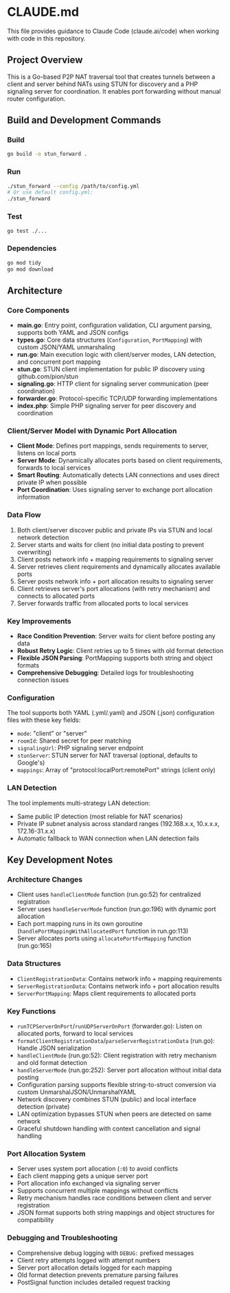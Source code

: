 # CLAUDE.md

This file provides guidance to Claude Code (claude.ai/code) when working with code in this repository.

## Project Overview

This is a Go-based P2P NAT traversal tool that creates tunnels between a client and server behind NATs using STUN for discovery and a PHP signaling server for coordination. It enables port forwarding without manual router configuration.

## Build and Development Commands

### Build
```bash
go build -o stun_forward .
```

### Run
```bash
./stun_forward --config /path/to/config.yml
# Or use default config.yml:
./stun_forward
```

### Test
```bash
go test ./...
```

### Dependencies
```bash
go mod tidy
go mod download
```

## Architecture

### Core Components

- **main.go**: Entry point, configuration validation, CLI argument parsing, supports both YAML and JSON configs
- **types.go**: Core data structures (`Configuration`, `PortMapping`) with custom JSON/YAML unmarshaling
- **run.go**: Main execution logic with client/server modes, LAN detection, and concurrent port mapping
- **stun.go**: STUN client implementation for public IP discovery using github.com/pion/stun
- **signaling.go**: HTTP client for signaling server communication (peer coordination)
- **forwarder.go**: Protocol-specific TCP/UDP forwarding implementations
- **index.php**: Simple PHP signaling server for peer discovery and coordination

### Client/Server Model with Dynamic Port Allocation

- **Client Mode**: Defines port mappings, sends requirements to server, listens on local ports
- **Server Mode**: Dynamically allocates ports based on client requirements, forwards to local services
- **Smart Routing**: Automatically detects LAN connections and uses direct private IP when possible
- **Port Coordination**: Uses signaling server to exchange port allocation information

### Data Flow

1. Both client/server discover public and private IPs via STUN and local network detection
2. Server starts and waits for client (no initial data posting to prevent overwriting)
3. Client posts network info + mapping requirements to signaling server
4. Server retrieves client requirements and dynamically allocates available ports
5. Server posts network info + port allocation results to signaling server
6. Client retrieves server's port allocations (with retry mechanism) and connects to allocated ports
7. Server forwards traffic from allocated ports to local services

### Key Improvements

- **Race Condition Prevention**: Server waits for client before posting any data
- **Robust Retry Logic**: Client retries up to 5 times with old format detection
- **Flexible JSON Parsing**: PortMapping supports both string and object formats
- **Comprehensive Debugging**: Detailed logs for troubleshooting connection issues

### Configuration

The tool supports both YAML (.yml/.yaml) and JSON (.json) configuration files with these key fields:
- `mode`: "client" or "server"
- `roomId`: Shared secret for peer matching  
- `signalingUrl`: PHP signaling server endpoint
- `stunServer`: STUN server for NAT traversal (optional, defaults to Google's)
- `mappings`: Array of "protocol:localPort:remotePort" strings (client only)

### LAN Detection

The tool implements multi-strategy LAN detection:
- Same public IP detection (most reliable for NAT scenarios)
- Private IP subnet analysis across standard ranges (192.168.x.x, 10.x.x.x, 172.16-31.x.x)
- Automatic fallback to WAN connection when LAN detection fails

## Key Development Notes

### Architecture Changes
- Client uses `handleClientMode` function (run.go:52) for centralized registration
- Server uses `handleServerMode` function (run.go:196) with dynamic port allocation
- Each port mapping runs in its own goroutine (`handlePortMappingWithAllocatedPort` function in run.go:113)
- Server allocates ports using `allocatePortForMapping` function (run.go:165)

### Data Structures
- `ClientRegistrationData`: Contains network info + mapping requirements
- `ServerRegistrationData`: Contains network info + port allocation results
- `ServerPortMapping`: Maps client requirements to allocated ports

### Key Functions
- `runTCPServerOnPort`/`runUDPServerOnPort` (forwarder.go): Listen on allocated ports, forward to local services
- `formatClientRegistrationData`/`parseServerRegistrationData` (run.go): Handle JSON serialization
- `handleClientMode` (run.go:52): Client registration with retry mechanism and old format detection
- `handleServerMode` (run.go:252): Server port allocation without initial data posting
- Configuration parsing supports flexible string-to-struct conversion via custom UnmarshalJSON/UnmarshalYAML
- Network discovery combines STUN (public) and local interface detection (private)
- LAN optimization bypasses STUN when peers are detected on same network
- Graceful shutdown handling with context cancellation and signal handling

### Port Allocation System
- Server uses system port allocation (`:0`) to avoid conflicts
- Each client mapping gets a unique server port
- Port allocation info exchanged via signaling server
- Supports concurrent multiple mappings without conflicts
- Retry mechanism handles race conditions between client and server registration
- JSON format supports both string mappings and object structures for compatibility

### Debugging and Troubleshooting
- Comprehensive debug logging with `DEBUG:` prefixed messages
- Client retry attempts logged with attempt numbers
- Server port allocation details logged for each mapping
- Old format detection prevents premature parsing failures
- PostSignal function includes detailed request tracking